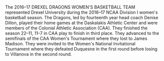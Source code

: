 The 2016–17 DREXEL DRAGONS WOMEN'S BASKETBALL TEAM represented Drexel University during the 2016–17 NCAA Division I women's basketball season. The Dragons, led by fourteenth year head coach Denise Dillon, played their home games at the Daskalakis Athletic Center and were members of the Colonial Athletic Association (CAA). They finished the season 22–11, 11–7 in CAA play to finish in third place. They advanced to the semifinals of the CAA Women's Tournament where they lost to James Madison. They were invited to the Women's National Invitational Tournament where they defeated Duquesne in the first round before losing to Villanova in the second round.
